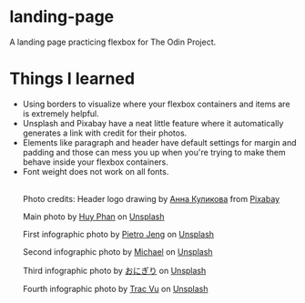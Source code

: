 # landing-page
A landing page practicing flexbox for The Odin Project.

<h1>Things I learned</h1>

<ul>
 <li>Using borders to visualize where your flexbox containers and items are is extremely helpful.</li>
 <li>Unsplash and Pixabay have a neat little feature where it automatically generates a link with credit for their photos.</li>
 <li>Elements like paragraph and header have default settings for margin and padding and those can mess you up when you're trying to make them behave inside your flexbox containers.</li>
 <li>Font weight does not work on all fonts.</li>
 <br>

Photo credits:
Header logo drawing by <a href="https://pixabay.com/users/monstreh-637659/?utm_source=link-attribution&amp;utm_medium=referral&amp;utm_campaign=image&amp;utm_content=3296033">Анна Куликова</a> from <a href="https://pixabay.com/?utm_source=link-attribution&amp;utm_medium=referral&amp;utm_campaign=image&amp;utm_content=3296033">Pixabay</a>

Main photo by <a href="https://unsplash.com/@huyphan2602?utm_source=unsplash&utm_medium=referral&utm_content=creditCopyText">Huy Phan</a> on <a href="https://unsplash.com/s/photos/betta?utm_source=unsplash&utm_medium=referral&utm_content=creditCopyText">Unsplash</a>

First infographic photo by <a href="https://unsplash.com/@pietrozj?utm_source=unsplash&utm_medium=referral&utm_content=creditCopyText">Pietro Jeng</a> on <a href="https://unsplash.com/s/photos/betta?utm_source=unsplash&utm_medium=referral&utm_content=creditCopyText">Unsplash</a>
  
Second infographic photo by <a href="https://unsplash.com/@michael75?utm_source=unsplash&utm_medium=referral&utm_content=creditCopyText">Michael</a> on <a href="https://unsplash.com/s/photos/moon?utm_source=unsplash&utm_medium=referral&utm_content=creditCopyText">Unsplash</a>

Third infographic photo by <a href="https://unsplash.com/@fukayamamo?utm_source=unsplash&utm_medium=referral&utm_content=creditCopyText">おにぎり</a> on <a href="https://unsplash.com/s/photos/plant?utm_source=unsplash&utm_medium=referral&utm_content=creditCopyText">Unsplash</a>
  
Fourth infographic photo by <a href="https://unsplash.com/@tracminhvu?utm_source=unsplash&utm_medium=referral&utm_content=creditCopyText">Trac Vu</a> on <a href="https://unsplash.com/s/photos/water-drop?utm_source=unsplash&utm_medium=referral&utm_content=creditCopyText">Unsplash</a>
